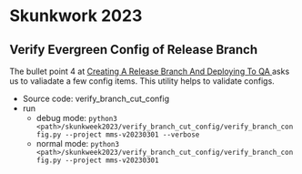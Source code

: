 # Skunkwork 2023

## Verify Evergreen Config of Release Branch

The bullet point 4 at [Creating A Release Branch And Deploying To QA
](https://wiki.corp.mongodb.com/display/MMS/Cloud+Release+Management#CloudReleaseManagement-CloudDeveloperProductivityAssignments) asks us to valiadate 
a few config items. 
This utility helps to validate configs.

- Source code: verify_branch_cut_config
- run 
  - debug mode: `python3 <path>/skunkweek2023/verify_branch_cut_config/verify_branch_config.py --project mms-v20230301 --verbose
  `
  - normal mode: `python3 <path>/skunkweek2023/verify_branch_cut_config/verify_branch_config.py --project mms-v20230301`


